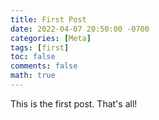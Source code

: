 ```yaml
---
title: First Post
date: 2022-04-07 20:50:00 -0700
categories: [Meta]
tags: [first]
toc: false
comments: false
math: true
---
```


This is the first post. That's all!


